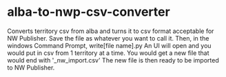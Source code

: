 # alba-to-nwp-csv-converter
Converts territory csv from alba and turns it to csv format acceptable for NW Publisher.
Save the file as whatever you want to call it. Then, in the windows Command Prompt, write[file name].py
An UI will open and you would put in csv from 1 territory at a time.
You would get a new file that would end with '_nw_import.csv'
The new file is then ready to be imported to NW Publisher.
